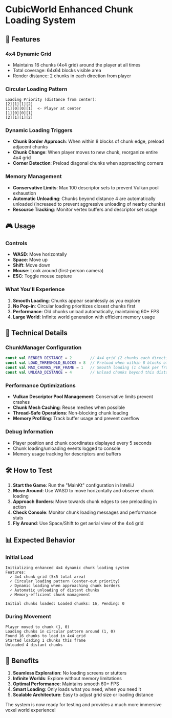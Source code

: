 # CubicWorld Enhanced Chunk Loading System

## 🚀 Features

### **4x4 Dynamic Grid**
- Maintains 16 chunks (4x4 grid) around the player at all times
- Total coverage: 64x64 blocks visible area
- Render distance: 2 chunks in each direction from player

### **Circular Loading Pattern**
```
Loading Priority (distance from center):
[2][1][1][2]
[1][0][0][1]  <- Player at center
[1][0][0][1]
[2][1][1][2]
```

### **Dynamic Loading Triggers**
- **Chunk Border Approach**: When within 8 blocks of chunk edge, preload adjacent chunks
- **Chunk Change**: When player moves to new chunk, reorganize entire 4x4 grid
- **Corner Detection**: Preload diagonal chunks when approaching corners

### **Memory Management**
- **Conservative Limits**: Max 100 descriptor sets to prevent Vulkan pool exhaustion
- **Automatic Unloading**: Chunks beyond distance 4 are automatically unloaded (increased to prevent aggressive unloading of nearby chunks)
- **Resource Tracking**: Monitor vertex buffers and descriptor set usage

## 🎮 Usage

### **Controls**
- **WASD**: Move horizontally
- **Space**: Move up
- **Shift**: Move down
- **Mouse**: Look around (first-person camera)
- **ESC**: Toggle mouse capture

### **What You'll Experience**
1. **Smooth Loading**: Chunks appear seamlessly as you explore
2. **No Pop-in**: Circular loading prioritizes closest chunks first
3. **Performance**: Old chunks unload automatically, maintaining 60+ FPS
4. **Large World**: Infinite world generation with efficient memory usage

## 🔧 Technical Details

### **ChunkManager Configuration**
```kotlin
const val RENDER_DISTANCE = 2        // 4x4 grid (2 chunks each direction)
const val LOAD_THRESHOLD_BLOCKS = 8  // Preload when within 8 blocks of edge
const val MAX_CHUNKS_PER_FRAME = 1   // Smooth loading (1 chunk per frame)
const val UNLOAD_DISTANCE = 4        // Unload chunks beyond this distance (increased to prevent aggressive unloading)
```

### **Performance Optimizations**
- **Vulkan Descriptor Pool Management**: Conservative limits prevent crashes
- **Chunk Mesh Caching**: Reuse meshes when possible
- **Thread-Safe Operations**: Non-blocking chunk loading
- **Memory Profiling**: Track buffer usage and prevent overflow

### **Debug Information**
- Player position and chunk coordinates displayed every 5 seconds
- Chunk loading/unloading events logged to console
- Memory usage tracking for descriptors and buffers

## 🛠️ How to Test

1. **Start the Game**: Run the "MainKt" configuration in IntelliJ
2. **Move Around**: Use WASD to move horizontally and observe chunk loading
3. **Approach Borders**: Move towards chunk edges to see preloading in action
4. **Check Console**: Monitor chunk loading messages and performance stats
5. **Fly Around**: Use Space/Shift to get aerial view of the 4x4 grid

## 📊 Expected Behavior

### **Initial Load**
```
Initializing enhanced 4x4 dynamic chunk loading system
Features:
  ✓ 4x4 chunk grid (5x5 total area)
  ✓ Circular loading pattern (center-out priority)  
  ✓ Dynamic loading when approaching chunk borders
  ✓ Automatic unloading of distant chunks
  ✓ Memory-efficient chunk management

Initial chunks loaded: Loaded chunks: 16, Pending: 0
```

### **During Movement**
```
Player moved to chunk (1, 0)
Loading chunks in circular pattern around (1, 0)
Found 16 chunks to load in 4x4 grid
Started loading 1 chunks this frame
Unloaded 4 distant chunks
```

## 🎯 Benefits

1. **Seamless Exploration**: No loading screens or stutters
2. **Infinite Worlds**: Explore without memory limitations
3. **Optimal Performance**: Maintains smooth 60+ FPS
4. **Smart Loading**: Only loads what you need, when you need it
5. **Scalable Architecture**: Easy to adjust grid size or loading distance

The system is now ready for testing and provides a much more immersive voxel world experience!
